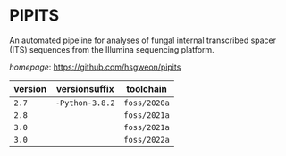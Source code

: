 # PIPITS

An automated pipeline for analyses of fungal internal transcribed spacer (ITS) sequences  from the Illumina sequencing platform.

*homepage*: <https://github.com/hsgweon/pipits>

version | versionsuffix | toolchain
--------|---------------|----------
``2.7`` | ``-Python-3.8.2`` | ``foss/2020a``
``2.8`` |  | ``foss/2021a``
``3.0`` |  | ``foss/2021a``
``3.0`` |  | ``foss/2022a``
